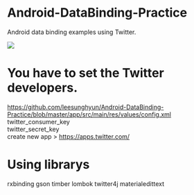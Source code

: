 # Android-DataBinding-Practice
Android data binding examples using Twitter.

<img src="http://cfile29.uf.tistory.com/image/2233D5365709B9782A9538">

# You have to set the Twitter developers.
https://github.com/leesunghyun/Android-DataBinding-Practice/blob/master/app/src/main/res/values/config.xml
twitter_consumer_key  
twitter_secret_key  
create new app > https://apps.twitter.com/
# Using librarys
rxbinding
gson
timber
lombok
twitter4j
materialedittext
